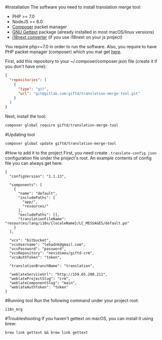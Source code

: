 #Installation
The software you need to install translation merge tool:
- PHP >= 7.0
- NodeJS >= 6.0
- [Composer](https://getcomposer.org/download/) packet manager
- [GNU Gettext](https://www.gnu.org/software/gettext/) package (already installed in most macOS/linux versions)
- [i18next converter](https://github.com/i18next/i18next-gettext-converter) (if you use i18next on your js project)

You require php>=7.0 in order to run the software.
Also, you require to have PHP packet manager (composer) which you mat get [here](https://getcomposer.org/download/).

First, add this repository to your ~/.composer/composer.json file (create it if you don't have one):
```json
{
  "repositories": [
    {
      "type": "git",
      "url": "git@gitlab.com:giftd/translation-merge-tool.git"
    }
  ]
}
```

Next, install the tool:
```bash
composer global require giftd/translation-merge-tool
```

#Updating tool
```bash
composer global update giftd/translation-merge-tool
```

#How to add it to the project
First, you need create `.translate-config.json` configuration file under the project's root. An example contents of config file you can always get here:
```
{
  "configVersion": "1.1.13",

  "components": [
    {
      "name": "default",
      "includePaths": [
        "app/",
        "resources/"
      ],
      "excludePaths": [],
      "translationFileName": "resources/lang/i18n/{localeName}/LC_MESSAGES/default.po"
    }
  ],

  "vcs": "bitbucket",
  "vcsUsername": "lehadnk@gmail.com",
  "vcsPassword": "password",
  "vcsRepository": "nevidimov/giftd-crm",
  "vcsAuthToken": "token",

  "translationBranchName": "translation",

  "weblateServiceUrl": "http://159.65.200.211",
  "weblateProjectSlug": "crm",
  "weblateComponentSlug": "main",
  "weblateAuthToken": "token"
}
```

#Running tool
Run the following command under your project root:
```
i18n_mrg
```

#Troubleshooting
If you haven't gettext on macOS, you can install it using brew:
```
brew link gettext && brew link gettext
```
